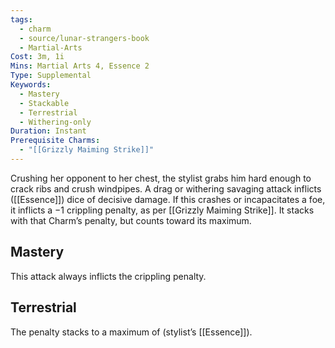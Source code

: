```yaml
---
tags:
  - charm
  - source/lunar-strangers-book
  - Martial-Arts
Cost: 3m, 1i
Mins: Martial Arts 4, Essence 2
Type: Supplemental
Keywords:
  - Mastery
  - Stackable
  - Terrestrial
  - Withering-only
Duration: Instant
Prerequisite Charms:
  - "[[Grizzly Maiming Strike]]"
---
```

Crushing her opponent to her chest, the stylist grabs him hard enough to crack ribs and crush windpipes.
A drag or withering savaging attack inflicts ([[Essence]]) dice of decisive damage. If this crashes or incapacitates a foe, it inflicts a −1 crippling penalty, as per [[Grizzly Maiming Strike]]. It stacks with that Charm’s penalty, but counts toward its maximum.
## Mastery
This attack always inflicts the crippling penalty.
## Terrestrial
The penalty stacks to a maximum of (stylist’s [[Essence]]).